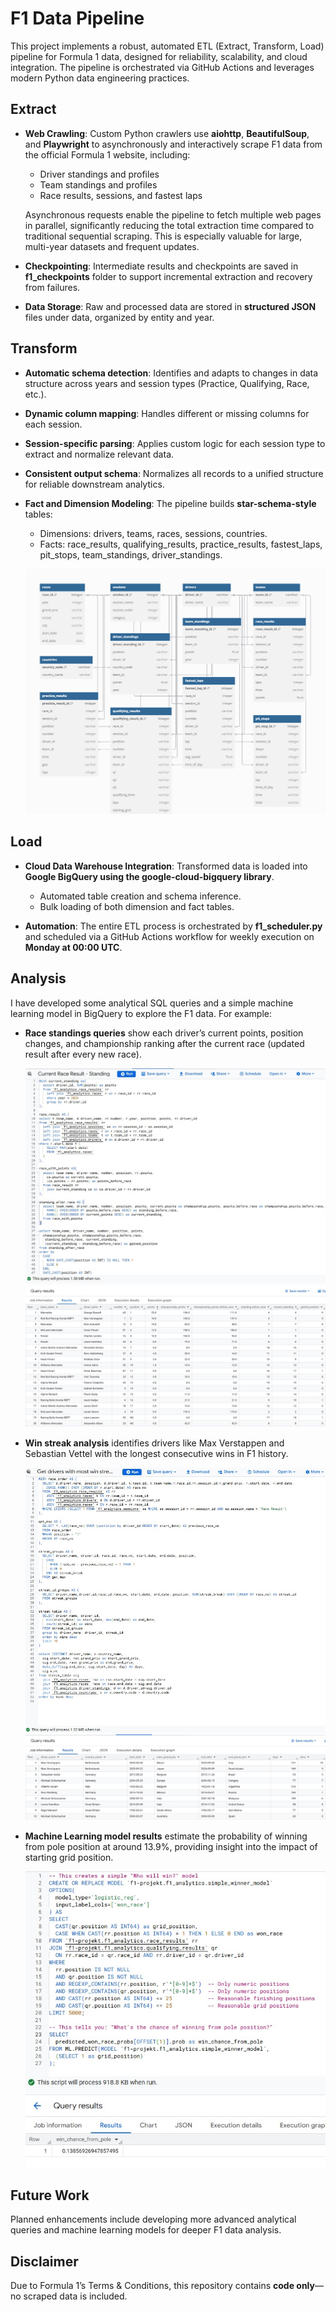 # F1 Data Pipeline
This project implements a robust, automated ETL (Extract, Transform, Load) pipeline for Formula 1 data, designed for reliability, scalability, and cloud integration. The pipeline is orchestrated via GitHub Actions and leverages modern Python data engineering practices.

## Extract
- **Web Crawling**: Custom Python crawlers use **aiohttp**, **BeautifulSoup**, and **Playwright** to asynchronously and interactively scrape F1 data from the official Formula 1 website, including:
    - Driver standings and profiles
    - Team standings and profiles
    - Race results, sessions, and fastest laps
  
  Asynchronous requests enable the pipeline to fetch multiple web pages in parallel, significantly reducing the total extraction time compared to traditional sequential scraping. This is especially valuable for large, multi-year datasets and frequent updates.

- **Checkpointing**: Intermediate results and checkpoints are saved in **f1_checkpoints** folder to support incremental extraction and recovery from failures.

- **Data Storage**: Raw and processed data are stored in **structured JSON** files under data, organized by entity and year.

## Transform
- **Automatic schema detection**: Identifies and adapts to changes in data structure across years and session types (Practice, Qualifying, Race, etc.).
  
- **Dynamic column mapping**: Handles different or missing columns for each session.
  
- **Session-specific parsing**: Applies custom logic for each session type to extract and normalize relevant data.
  
- **Consistent output schema**: Normalizes all records to a unified structure for reliable downstream analytics.

- **Fact and Dimension Modeling**: The pipeline builds **star-schema-style** tables:
  - Dimensions: drivers, teams, races, sessions, countries.
  - Facts: race_results, qualifying_results, practice_results, fastest_laps, pit_stops, team_standings, driver_standings.
    
  ![Data Model](https://github.com/goviet2002/F1/blob/main/images/DataModel.png)

## Load
- **Cloud Data Warehouse Integration**: Transformed data is loaded into **Google BigQuery using the google-cloud-bigquery library**.
  - Automated table creation and schema inference.
  - Bulk loading of both dimension and fact tables.
  
- **Automation**: The entire ETL process is orchestrated by **f1_scheduler.py** and scheduled via a GitHub Actions workflow for weekly execution on **Monday at 00:00 UTC**.

## Analysis
I have developed some analytical SQL queries and a simple machine learning model in BigQuery to explore the F1 data. For example:
- **Race standings queries** show each driver’s current points, position changes, and championship ranking after the current race (updated result after every new race).
  
  ![Query](https://github.com/goviet2002/F1/blob/main/images/Current%20Race%20Result%20-%20Standing_query.jpg)
  ![Query Result](https://github.com/goviet2002/F1/blob/main/images/Current%20Race%20Result%20-%20Standing_result.jpg)

- **Win streak analysis** identifies drivers like Max Verstappen and Sebastian Vettel with the longest consecutive wins in F1 history.
  
  ![Query](https://github.com/goviet2002/F1/blob/main/images/driver_most_streaks_query.jpg)
  ![Query Result](https://github.com/goviet2002/F1/blob/main/images/driver_most_streaks_result.jpg)

- **Machine Learning model results** estimate the probability of winning from pole position at around 13.9%, providing insight into the impact of starting grid position.
  
  ![ML Model](https://github.com/goviet2002/F1/blob/main/images/ML_predict_winner_from_pole.jpg)

## Future Work
Planned enhancements include developing more advanced analytical queries and machine learning models for deeper F1 data analysis.


## Disclaimer
Due to Formula 1’s Terms & Conditions, this repository contains **code only**—no scraped data is included.  
